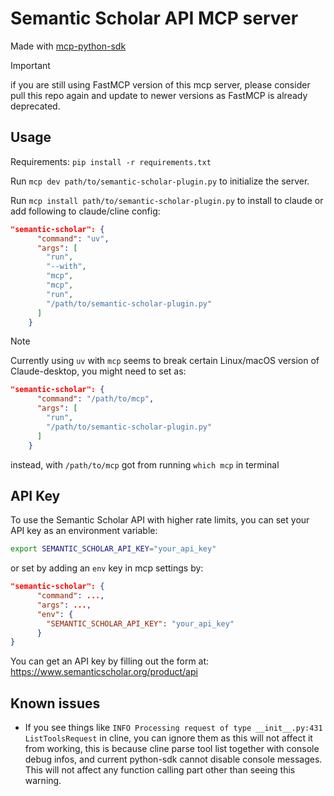 # Semantic Scholar API MCP server

Made with [mcp-python-sdk](https://github.com/modelcontextprotocol/python-sdk)

> [!IMPORTANT]  
> if you are still using FastMCP version of this mcp server, please consider pull this repo again and update to newer versions as FastMCP is already deprecated.

## Usage

Requirements: `pip install -r requirements.txt`

Run `mcp dev path/to/semantic-scholar-plugin.py` to initialize the server.

Run `mcp install path/to/semantic-scholar-plugin.py` to install to claude or add following to claude/cline config:

```json
"semantic-scholar": {
      "command": "uv",
      "args": [
        "run",
        "--with",
        "mcp",
        "mcp",
        "run",
        "/path/to/semantic-scholar-plugin.py"
      ]
    }
```

> [!NOTE]
> Currently using `uv` with `mcp` seems to break certain Linux/macOS version of Claude-desktop, you might need to set as:
> ```json
> "semantic-scholar": {
>       "command": "/path/to/mcp",
>       "args": [
>         "run",
>         "/path/to/semantic-scholar-plugin.py"
>       ]
>     }
> ```
> instead, with `/path/to/mcp` got from running `which mcp` in terminal

## API Key

To use the Semantic Scholar API with higher rate limits, you can set your API key as an environment variable:

```bash
export SEMANTIC_SCHOLAR_API_KEY="your_api_key"
```

or set by adding an `env` key in mcp settings by:

```json
"semantic-scholar": {
      "command": ...,
      "args": ...,
      "env": {
        "SEMANTIC_SCHOLAR_API_KEY": "your_api_key"
      }
}
```

You can get an API key by filling out the form at: https://www.semanticscholar.org/product/api

## Known issues

- If you see things like `INFO Processing request of type __init__.py:431 ListToolsRequest` in cline, you can ignore them as this will not affect it from working, this is because cline parse tool list together with console debug infos, and current python-sdk cannot disable console messages. This will not affect any function calling part other than seeing this warning.
